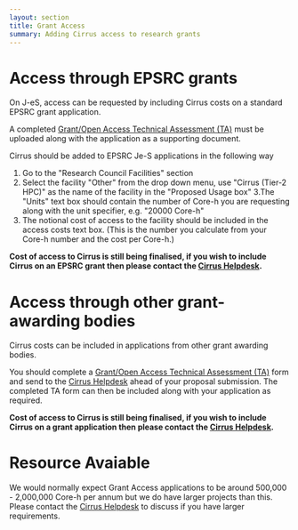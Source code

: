 ```yaml
---
layout: section
title: Grant Access
summary: Adding Cirrus access to research grants
---
```


Access through EPSRC grants
===========================

On J-eS, access can be requested by including Cirrus costs on a
standard EPSRC grant application.

A completed
[Grant/Open Access Technical Assessment (TA)](ta/Cirrus-TA-RAPGrant-form.docx) must be uploaded
along with the application as a supporting document. 

Cirrus should be added to EPSRC Je-S applications in the following way 

1. Go to the "Research Council Facilities" section 
2. Select the facility "Other" from the drop down menu, use "Cirrus (Tier-2 HPC)" as the name of the facility in the "Proposed Usage box" 
3.The "Units" text box should contain the number of Core-h you are requesting along with the unit specifier, e.g. "20000 Core-h" 
4. The notional cost of access to the facility should be included in the access costs text box. (This is the number you calculate from your Core-h number and the cost per Core-h.) 

**Cost of access to Cirrus is still being finalised, if you wish to
include Cirrus on an EPSRC grant then please contact the
[Cirrus Helpdesk](/support/).**

Access through other grant-awarding bodies
==========================================

Cirrus costs can be included in applications from other grant awarding
bodies.

You should complete a  [Grant/Open Access Technical Assessment (TA)](ta/Cirrus-TA-RAPGrant-form.docx)  form and
send to the [Cirrus Helpdesk](/support/) ahead of your proposal 
submission. The completed TA form can then be included along with your
application as required.

**Cost of access to Cirrus is still being finalised, if you wish to
include Cirrus on a grant application then please contact the
[Cirrus Helpdesk](/support/).**

Resource Avaiable
==========================================  

We would normally expect Grant Access applications to be around 500,000 - 2,000,000 Core-h per annum but we do have larger projects than this. Please contact the [Cirrus Helpdesk](/support/) to discuss if you have larger requirements.
